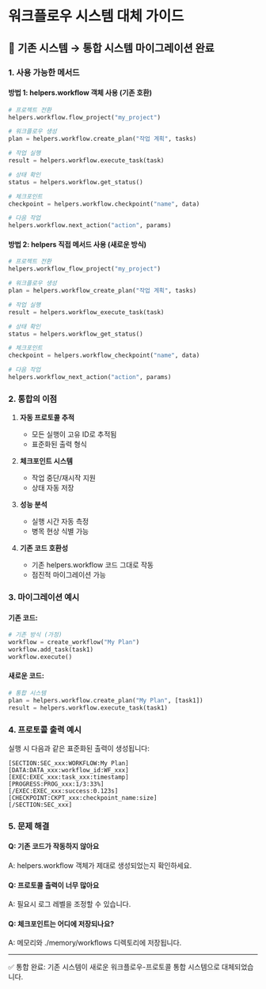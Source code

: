 # 워크플로우 시스템 대체 가이드

## 🔄 기존 시스템 → 통합 시스템 마이그레이션 완료

### 1. 사용 가능한 메서드

#### 방법 1: helpers.workflow 객체 사용 (기존 호환)
```python
# 프로젝트 전환
helpers.workflow.flow_project("my_project")

# 워크플로우 생성
plan = helpers.workflow.create_plan("작업 계획", tasks)

# 작업 실행
result = helpers.workflow.execute_task(task)

# 상태 확인
status = helpers.workflow.get_status()

# 체크포인트
checkpoint = helpers.workflow.checkpoint("name", data)

# 다음 작업
helpers.workflow.next_action("action", params)
```

#### 방법 2: helpers 직접 메서드 사용 (새로운 방식)
```python
# 프로젝트 전환
helpers.workflow_flow_project("my_project")

# 워크플로우 생성
plan = helpers.workflow_create_plan("작업 계획", tasks)

# 작업 실행
result = helpers.workflow_execute_task(task)

# 상태 확인
status = helpers.workflow_get_status()

# 체크포인트
checkpoint = helpers.workflow_checkpoint("name", data)

# 다음 작업
helpers.workflow_next_action("action", params)
```

### 2. 통합의 이점

1. **자동 프로토콜 추적**
   - 모든 실행이 고유 ID로 추적됨
   - 표준화된 출력 형식

2. **체크포인트 시스템**
   - 작업 중단/재시작 지원
   - 상태 자동 저장

3. **성능 분석**
   - 실행 시간 자동 측정
   - 병목 현상 식별 가능

4. **기존 코드 호환성**
   - 기존 helpers.workflow 코드 그대로 작동
   - 점진적 마이그레이션 가능

### 3. 마이그레이션 예시

#### 기존 코드:
```python
# 기존 방식 (가정)
workflow = create_workflow("My Plan")
workflow.add_task(task1)
workflow.execute()
```

#### 새로운 코드:
```python
# 통합 시스템
plan = helpers.workflow.create_plan("My Plan", [task1])
result = helpers.workflow.execute_task(task1)
```

### 4. 프로토콜 출력 예시

실행 시 다음과 같은 표준화된 출력이 생성됩니다:

```
[SECTION:SEC_xxx:WORKFLOW:My Plan]
[DATA:DATA_xxx:workflow_id:WF_xxx]
[EXEC:EXEC_xxx:task_xxx:timestamp]
[PROGRESS:PROG_xxx:1/3:33%]
[/EXEC:EXEC_xxx:success:0.123s]
[CHECKPOINT:CKPT_xxx:checkpoint_name:size]
[/SECTION:SEC_xxx]
```

### 5. 문제 해결

#### Q: 기존 코드가 작동하지 않아요
A: helpers.workflow 객체가 제대로 생성되었는지 확인하세요.

#### Q: 프로토콜 출력이 너무 많아요
A: 필요시 로그 레벨을 조정할 수 있습니다.

#### Q: 체크포인트는 어디에 저장되나요?
A: 메모리와 ./memory/workflows 디렉토리에 저장됩니다.

---

✅ 통합 완료: 기존 시스템이 새로운 워크플로우-프로토콜 통합 시스템으로 대체되었습니다.
